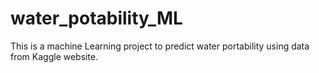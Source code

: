 # water_potability_ML
This is a machine Learning project to predict water portability using data from Kaggle website.
